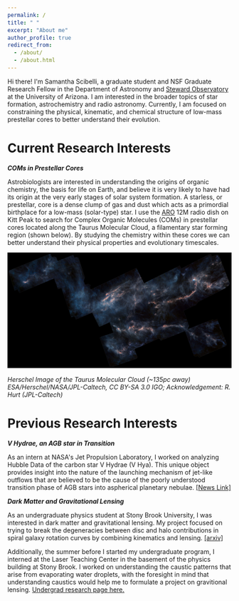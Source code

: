 ```yaml
---
permalink: /
title: " "
excerpt: "About me"
author_profile: true
redirect_from: 
  - /about/
  - /about.html
---
```


Hi there! I'm Samantha Scibelli, a graduate student and NSF Graduate Research Fellow in the Department of Astronomy and [Steward Observatory](https://www.as.arizona.edu/) at the University of Arizona. I am interested in the broader topics of star formation, astrochemistry and radio astronomy. Currently, I am focused on constraining the physical, kinematic, and chemical structure of low-mass prestellar cores to better understand their evolution. 

Current Research Interests
======
***COMs in Prestellar Cores***

Astrobiologists are interested in understanding the origins of organic chemistry, the basis for life on Earth, and believe it is very likely to have had its origin at the very early stages of solar system formation. A starless, or prestellar, core is a dense clump of gas and dust which acts as a primordial birthplace for a low-mass (solar-type) star. I use the [ARO](http://aro.as.arizona.edu/) 12M radio dish on Kitt Peak to search for Complex Organic Molecules (COMs) in prestellar cores located along the Taurus Molecular Cloud, a filamentary star forming region (shown below). By studying the chemistry within these cores we can better understand their physical properties and evolutionary timescales. 

![Taurus Molecular Cloud](/images/Herschel_Taurus_PACS-SPIRE_625.jpg)

*Herschel Image of the Taurus Molecular Cloud (~135pc away)*\
*ESA/Herschel/NASA/JPL-Caltech, CC BY-SA 3.0 IGO; Acknowledgement: R. Hurt (JPL-Caltech)*

Previous Research Interests
======
***V Hydrae, an AGB star in Transition***

As an intern at NASA's Jet Propulsion Laboratory, I worked on analyzing Hubble Data of the carbon star V Hydrae (V Hya). This unique object provides insight into the nature of the launching mechanism of jet-like outflows that are believed to be the cause of the poorly understood transition phase of AGB stars into aspherical planetary nebulae. [[News Link]](https://www.jpl.nasa.gov/news/news.php?feature=6639)

***Dark Matter and Gravitational Lensing***

As an undergraduate physics student at Stony Brook University, I was interested in dark matter and gravitational lensing.  My project focused on trying to break the degeneracies between disc and halo contributions in spiral galaxy rotation curves by combining kinematics and lensing. [[arxiv]](https://arxiv.org/abs/1811.09277)

Additionally, the summer before I started my undergraduate program, I interned at the Laser Teaching Center in the basement of the physics building at Stony Brook. I worked on understanding the caustic patterns that arise from evaporating water droplets, with the foresight in mind that understanding caustics would help me to formulate a project on gravitional lensing. [Undergrad research page here.](https://laser.physics.sunysb.edu/_samantha/index.html)

